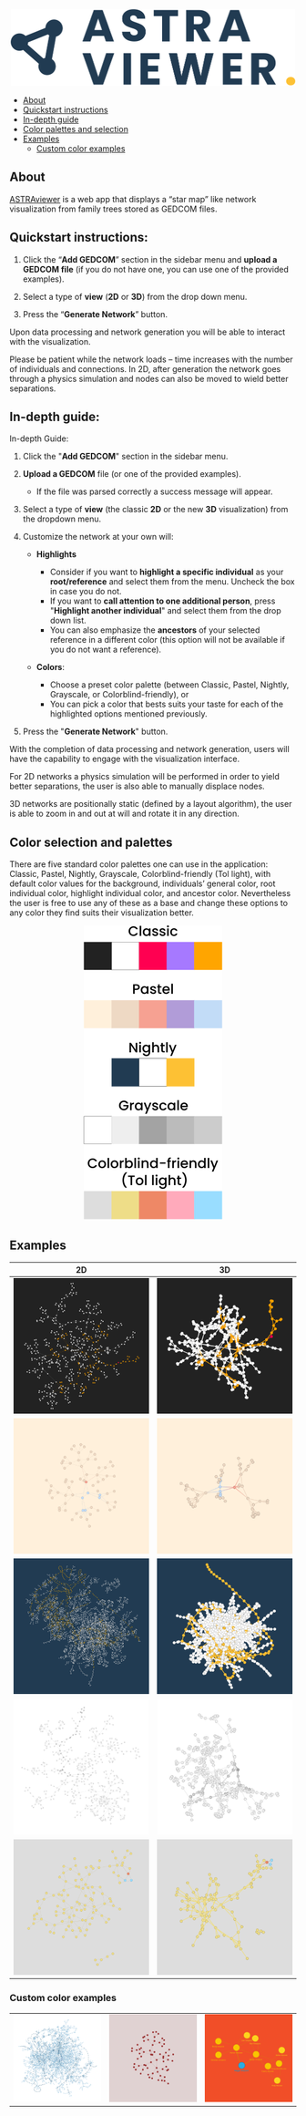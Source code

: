 
<p align="center">
<img src="./img/logo_blue.png" width="500px" height="134px">
</p>

- [About](#about)
- [Quickstart instructions](#quickstart-instructions)
- [In-depth guide](#in-depth-guide)
- [Color palettes and selection](#color-selection-and-palettes)
- [Examples](#examples)
  - [Custom color examples](#custom-color-examples)

## About

[ASTRAviewer](https://astraviz.streamlit.app/) is a web app that
displays a “star map” like network visualization from family trees
stored as GEDCOM files.

## Quickstart instructions:

1.  Click the “**Add GEDCOM**” section in the sidebar menu and **upload a
    GEDCOM file** (if you do not have one, you can use one of the provided
    examples).

2.  Select a type of **view** (**2D** or **3D**) from the drop down menu.

3.  Press the “**Generate Network**” button.

Upon data processing and network generation you will be able to interact
with the visualization.

Please be patient while the network loads – time increases with the
number of individuals and connections. In 2D, after generation the
network goes through a physics simulation and nodes can also be moved to
wield better separations.


## In-depth guide:
In-depth Guide:

1. Click the "**Add GEDCOM**" section in the sidebar menu.

2. **Upload a GEDCOM** file (or one of the provided examples).

    - If the file was parsed correctly a success message will appear.

3. Select a type of **view** (the classic **2D** or the new **3D** visualization) from the dropdown menu.

4. Customize the network at your own will:

    - **Highlights**
      - Consider if you want to **highlight a specific individual** as your **root/reference** and select them from the menu. Uncheck the box in case you do not.
      - If you want to **call attention to one additional person**, press "**Highlight another individual**" and select them from the drop down list.
      - You can also emphasize the **ancestors** of your selected reference in a different color (this option will not be available if you do not want a reference).

    - **Colors**:
      - Choose a preset color palette (between Classic, Pastel, Nightly, Grayscale, or Colorblind-friendly), or
      - You can pick a color that bests suits your taste for each of the highlighted options mentioned previously.

6. Press the "**Generate Network**" button.

With the completion of data processing and network generation, users will have the capability to engage with the visualization interface.

For 2D networks a physics simulation will be performed in order to yield better separations, the user is also able to manually displace nodes.

3D networks are positionally static (defined by a layout algorithm), the user is able to zoom in and out at will and rotate it in any direction.

## Color selection and palettes

There are five standard color palettes one can use in the application:
Classic, Pastel, Nightly, Grayscale, Colorblind-friendly (Tol light),
with default color values for the background, individuals’ general
color, root individual color, highlight individual color, and ancestor
color. Nevertheless the user is free to use any of these as a base and
change these options to any color they find suits their visualization better.

<p align="center">
<img src="./img/palettes.png" width="244px" height="516px">
</p>

## Examples

|                   2D                    |                   3D                    |
|:---------------------------------------:|:---------------------------------------:|
|   ![Classic 2D](./img/classic_2d.png)   |   ![Classic 3D](./img/classic_3d.png)   |
|    ![Pastel 2D](./img/pastel_2d.png)    |    ![Pastel 3D](./img/pastel_3d.png)    |
|   ![Nightly 2D](./img/nightly_2d.png)   |   ![Nightly 3D](./img/nightly_3d.png)   |
| ![Grayscale 2D](./img/grayscale_2d.png) | ![Grayscale 3D](./img/grayscale_3d.png) |
| ![Tol light 2D](./img/tol_light_2d.png) | ![Tol light 3D](./img/tol_light_3d.png) |

### Custom color examples

|                           |                         |                         |
|:-------------------------:|:-----------------------:|:-----------------------:|
| ![Light](./img/light.png) | ![Soft](./img/soft.png) | ![Zoom](./img/zoom.png) |
